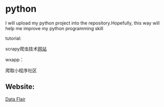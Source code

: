 # python
I will upload my python project into the repository.Hopefully, this way will help me improve my python programming skill



tutorial:

scrapy爬虫技术[网站](https://www.bilibili.com/video/av57909837?p=5)



wxapp：

爬取小程序社区



## Website:


[Data Flair](https://data-flair.training/blogs/data-science-r-movie-recommendation/#)
